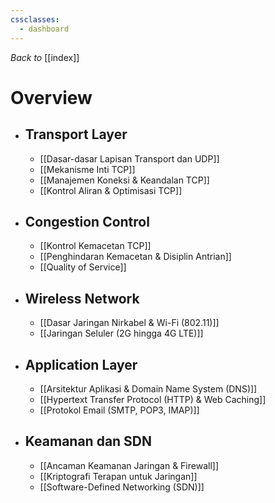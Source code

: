 ```yaml
---
cssclasses:
  - dashboard
---
```

_Back to_ [[index]]
# Overview
- ## Transport Layer
	- [[Dasar-dasar Lapisan Transport dan UDP]]
	- [[Mekanisme Inti TCP]]
	- [[Manajemen Koneksi & Keandalan TCP]]
	- [[Kontrol Aliran & Optimisasi TCP]]
- ## Congestion Control
	- [[Kontrol Kemacetan TCP]]
	- [[Penghindaran Kemacetan & Disiplin Antrian]]
	- [[Quality of Service]]
- ## Wireless Network
	- [[Dasar Jaringan Nirkabel & Wi-Fi (802.11)]]
	- [[Jaringan Seluler (2G hingga 4G LTE)]]
- ## Application Layer
	- [[Arsitektur Aplikasi & Domain Name System (DNS)]]
	- [[Hypertext Transfer Protocol (HTTP) & Web Caching]]
	- [[Protokol Email (SMTP, POP3, IMAP)]]
- ## Keamanan dan SDN
	- [[Ancaman Keamanan Jaringan & Firewall]]
	- [[Kriptografi Terapan untuk Jaringan]]
	- [[Software-Defined Networking (SDN)]]